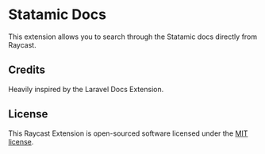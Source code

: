 # Statamic Docs

This extension allows you to search through the Statamic docs directly from Raycast.

## Credits

Heavily inspired by the Laravel Docs Extension.

## License

This Raycast Extension is open-sourced software licensed under the [MIT license](https://opensource.org/licenses/MIT).
